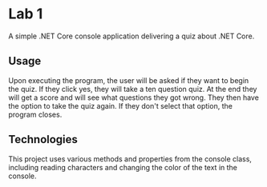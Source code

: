 ﻿# Lab 1

A simple .NET Core console application delivering a quiz about .NET Core.


## Usage

Upon executing the program, the user will be asked if they want to begin the quiz.  If they click yes, they will take a ten question quiz.  At the end they will get a score and will see what questions they got wrong.  They then have the option to take the quiz again.  If they don't select that option, the program closes.

## Technologies
This project uses various methods and properties from the console class, including reading characters and changing the color of the text in the console.
